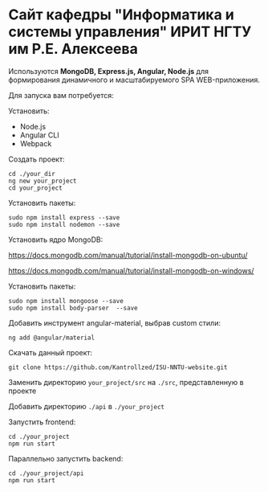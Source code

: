 # Сайт кафедры "Информатика и системы управления" ИРИТ НГТУ им Р.Е. Алексеева

Используются **MongoDB, Express.js, Angular, Node.js** для формирования динамичного и масштабируемого SPA WEB-приложения.

Для запуска вам потребуется:

Установить:
 - Node.js
 - Angular CLI
 - Webpack

Создать проект:
```
cd ./your_dir
ng new your_project
cd your_project
```
Установить пакеты:
```
sudo npm install express --save
sudo npm install nodemon --save
```
Установить ядро MongoDB:

https://docs.mongodb.com/manual/tutorial/install-mongodb-on-ubuntu/

https://docs.mongodb.com/manual/tutorial/install-mongodb-on-windows/

Установить пакеты:
```
sudo npm install mongoose --save
sudo npm install body-parser  --save
```

Добавить инструмент angular-material, выбрав custom стили:
```
ng add @angular/material
```
Скачать данный проект:
```
git clone https://github.com/Kantrollzed/ISU-NNTU-website.git
```

Заменить директорию ```your_project/src``` на ```./src```, представленную в проекте

Добавить директорию ```./api``` в ```./your_project```



Запустить frontend:
```
cd ./your_project
npm run start
```
Параллельно запустить backend:
```
cd ./your_project/api
npm run start
```
